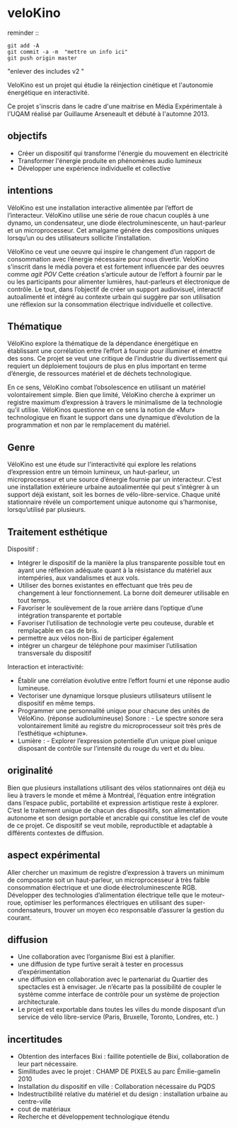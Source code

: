 
veloKino 
========
reminder ::

	git add -A
	git commit -a -m  "mettre un info ici"
	git push origin master


"enlever des includes v2 "

VeloKino est un projet qui étudie la réinjection cinétique et l'autonomie énergétique en interactivité.

Ce projet s'inscris dans le cadre d'une maitrise en Média Expérimentale à l'UQAM réalisé par Guillaume Arseneault et débuté à l'automne 2013.


## objectifs 
* Créer un dispositif qui transforme l'énergie du mouvement en électricité 
* Transformer l'énergie produite en phénomènes audio lumineux
* Développer une expérience individuelle et collective 



## intentions 

VéloKino est une installation interactive alimentée par l’effort de l’interacteur.  VéloKino utilise une série de roue chacun couplés à une dynamo,  un condensateur,  une diode électroluminescente,  un haut-parleur et un microprocesseur.  Cet amalgame génére des compositions uniques lorsqu’un ou des utilisateurs sollicite l’installation.

VéloKino ce veut une oeuvre qui inspire le changement d’un rapport de consommation avec l’énergie nécessaire pour nous divertir.  VeloKino s'inscrit dans le média povera et est fortement influencée par des oeuvres comme *agit POV* 
Cette création s’articule autour de l’effort à fournir par le ou les participants pour alimenter lumières, haut-parleurs et électronique de contrôle.
Le tout,  dans l’objectif de créer un support audiovisuel, interactif autoalimenté et intégré au contexte urbain qui suggère par son utilisation une réflexion sur la consommation électrique individuelle et collective.


## Thématique

VéloKino explore la thématique de la dépendance énergétique en établissant une corrélation entre l’effort à fournir pour illuminer et émettre des sons. 
Ce projet se veut une critique  de l’industrie du divertissement qui requiert un déploiement toujours de plus en plus important en terme d’énergie, de ressources matériel et de déchets technologique. 
 
En ce sens, VéloKino combat l’obsolescence en utilisant un matériel volontairement simple. Bien que limité, VéloKino cherche à exprimer un registre maximum d’expression à travers le minimalisme de la technologie qu’il utilise. VéloKinos questionne en ce sens la notion de «Mur» technologique en fixant le support dans une dynamique d’évolution de la programmation et non par le remplacement du matériel.  
 

## Genre

VéloKino est une étude sur l'interactivité qui explore les relations d’expression entre un témoin lumineux,  un haut-parleur, un microprocesseur et une source d’énergie fournie par un interacteur. 
C’est une installation extérieure urbaine autoalimentée  qui peut s’intègrer à un support déjà existant, soit les bornes de vélo-libre-service.  Chaque unité stationnaire révéle un comportement unique autonome qui s’harmonise, lorsqu’utilisé par plusieurs.  


## Traitement esthétique

Dispositif :  
 
* Intégrer le dispositif de la manière la plus transparente possible tout en ayant une réflexion adéquate quant à la résistance du matériel aux intempéries, aux vandalismes et aux vols.  
* Utiliser des bornes existantes en effectuant que très peu de changement à leur fonctionnement.  La borne doit demeurer utilisable en tout temps.
* Favoriser le soulèvement de la roue arrière dans l’optique d’une intégration transparente et portable 
* Favoriser l’utilisation de technologie verte peu couteuse,  durable et remplaçable en cas de bris.
* permettre aux vélos non-Bixi  de participer également
* intégrer un chargeur de téléphone pour maximiser l’utilisation transversale du dispositif

Interaction et interactivité:

* Établir une corrélation évolutive entre l’effort fourni et une réponse audio lumineuse. 
* Vectoriser une dynamique lorsque plusieurs utilisateurs utilisent le dispositif en même temps.
* Programmer une personnalité unique pour chacune des unités de VéloKino. (réponse audiolumineuse)
Sonore : - Le spectre sonore sera volontairement limité au registre du microprocesseur soit très près de l’esthétique «chiptune».
* Lumière : - Explorer l’expression potentielle d’un unique pixel unique disposant de contrôle sur l’intensité du rouge du vert et du bleu.  


## originalité

Bien que plusieurs installations utilisant des vélos stationnaires ont déjà eu lieu à travers le monde et même à Montréal, l’équation entre intégration dans l’espace public,  portabilité et expression artistique reste à explorer.  C’est le traitement unique de chacun des dispositifs,  son alimentation autonome et son design portable et ancrable qui constitue les clef de voute de ce projet.  Ce dispositif se veut mobile, reproductible et adaptable à différents contextes de diffusion.  

## aspect expérimental

Aller chercher un maximum de registre d’expression à travers un minimum de composante soit un haut-parleur,  un microprocesseur à très faible consommation électrique et une diode électroluminescente RGB. Développer des technologies d’alimentation électrique telle que le moteur-roue,  optimiser les performances électriques en utilisant des super-condensateurs, trouver un moyen éco responsable d’assurer la gestion du courant. 


## diffusion

* Une collaboration avec l’organisme Bixi est à planifier.
* une diffusion de type furtive serait à tester en processus d’expérimentation
* une diffusion en collaboration avec le partenariat du Quartier des spectacles est à envisager.  Je n’écarte pas la possibilité de coupler le système comme interface de contrôle pour un système de projection architecturale.
* Le projet est exportable dans toutes les villes du monde disposant d’un service de vélo libre-service (Paris,  Bruxelle,  Toronto, Londres, etc. )


## incertitudes 

* Obtention des interfaces Bixi : faillite potentielle de Bixi,  collaboration de leur part nécessaire.  
* Similitudes avec le projet : CHAMP DE PIXELS au parc Émilie-gamelin 2010  
* Installation du dispositif en ville : Collaboration nécessaire du PQDS  
* Indestructibilité relative du matériel et du design :  installation urbaine au centre-ville
* cout de matériaux
* Recherche et développement technologique étendu


